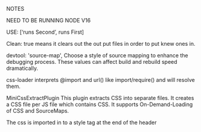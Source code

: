 NOTES

NEED TO BE RUNNING NODE V16

USE:  [‘runs Second’, runs First]

Clean: true means it clears out the out put files in order to put knew ones in.

devtool: 'source-map', Choose a style of source mapping to enhance the debugging process. These values can affect build and rebuild speed dramatically.

css-loader interprets @import and url() like import/require() and will resolve them.

MiniCssExtractPlugin
This plugin extracts CSS into separate files. It creates a CSS file per JS file which contains CSS. It supports On-Demand-Loading of CSS and SourceMaps.

The css is imported in to a style tag at the end of the header


